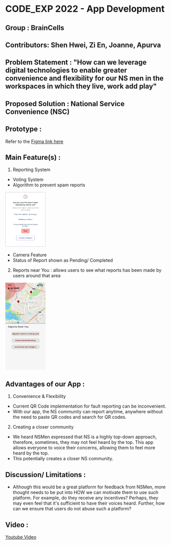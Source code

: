 # CODE_EXP 2022 - App Development

## Group : BrainCells

## Contributors: Shen Hwei, Zi En, Joanne, Apurva

## Problem Statement : "How can we leverage digital technologies to enable greater convenience and flexibility for our NS men in the workspaces in which they live, work add play"

## Proposed Solution : National Service Convenience (NSC) 

## Prototype : 
Refer to the [Figma link here](https://www.figma.com/file/5Z9ncpLDCIAwr84VrqSFGB/Prototype---NSC?node-id=0%3A1)

## Main Feature(s) : 

1. Reporting System 
  - Voting System 
  - Algorithm to prevent spam reports 
  <img src ="https://github.com/zex3/code-exp-prj/blob/main/Prototype%20-%20NSC/Popup.png?raw=true" width=25% height=auto />
  
  - Camera Feature 
  - Status of Report shown as Pending/ Completed
 
2. Reports near You : allows users to see what reports has been made by users around that area 
<img src ="https://github.com/zex3/code-exp-prj/blob/main/Prototype%20-%20NSC/Reports%20Near%20You.png?raw=true" width=25% height=auto />


## Advantages of our App :
1. Convenience & Flexibility 
  - Current QR Code implementation for fault reporting can be inconvenient. 
  - With our app, the NS community can report anytime, anywhere without the need to paste QR codes and search for QR codes. 

2. Creating a closer community 
  - We heard NSMen expressed that NS is a highly top-down approach, therefore, sometimes, they may not feel heard by the top. This app allows everyone to voice their concerns, allowing them to feel more heard by the top. 
  - This potentially creates a closer NS community. 

## Discussion/ Limitations : 
- Although this would be a great platform for feedback from NSMen, more thought needs to be put into HOW we can motivate them to use such platform. For example, do they receive any incentives? Perhaps, they may even feel that it's sufficient to have their voices heard. Further, how can we ensure that users do not abuse such a platform? 

## Video : 
[Youtube Video](https://youtu.be/G74Su47OOqA)


